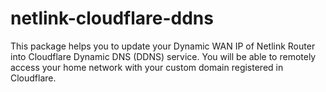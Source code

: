 # netlink-cloudflare-ddns
This package helps you to update your Dynamic WAN IP of Netlink Router into Cloudflare Dynamic DNS (DDNS) service. You will be able to remotely access your home network with your custom domain registered in Cloudflare.
